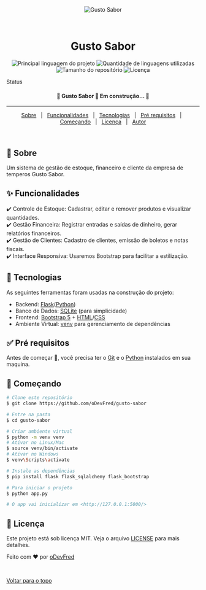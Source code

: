 <div align="center" id="top"> 
  <img src="./.github/app.gif" alt="Gusto Sabor" />

  &#xa0;

  <!-- <a href="https://gustosabor.netlify.com">Demo</a> -->
</div>

<h1 align="center">Gusto Sabor</h1>

<p align="center">
  <img alt="Principal linguagem do projeto" src="https://img.shields.io/github/python/top/oDevFred/gusto-sabor?color=56BEB8">
  <img alt="Quantidade de linguagens utilizadas" src="https://img.shields.io/github/languages/count/oDevFred/gusto-sabor?color=56BEB8">
  <img alt="Tamanho do repositório" src="https://img.shields.io/github/repo-size/oDevFred/gusto-sabor?color=56BEB8">
  <img alt="Licença" src="https://img.shields.io/github/license/oDevFred/gusto-sabor?color=56BEB8">
  <!-- <img alt="Github issues" src="https://img.shields.io/github/issues/oDevFred/gusto-sabor?color=56BEB8" /> -->
  <!-- <img alt="Github forks" src="https://img.shields.io/github/forks/oDevFred/gusto-sabor?color=56BEB8" /> -->
  <!-- <img alt="Github stars" src="https://img.shields.io/github/stars/oDevFred/gusto-sabor?color=56BEB8" /> -->
</p>

 Status

<h4 align="center"> 
	🚧  Gusto Sabor 🚀 Em construção...  🚧
</h4> 

<hr> 

<p align="center">
  <a href="#dart-sobre">Sobre</a> &#xa0; | &#xa0; 
  <a href="#sparkles-funcionalidades">Funcionalidades</a> &#xa0; | &#xa0;
  <a href="#rocket-tecnologias">Tecnologias</a> &#xa0; | &#xa0;
  <a href="#white_check_mark-pré-requisitos">Pré requisitos</a> &#xa0; | &#xa0;
  <a href="#checkered_flag-começando">Começando</a> &#xa0; | &#xa0;
  <a href="#memo-licença">Licença</a> &#xa0; | &#xa0;
  <a href="https://github.com/oDevFred" target="_blank">Autor</a>
</p>

<br>

## :dart: Sobre ##

Um sistema de gestão de estoque, financeiro e cliente da empresa de temperos Gusto Sabor.

## :sparkles: Funcionalidades ##

:heavy_check_mark: Controle de Estoque: Cadastrar, editar e remover produtos e visualizar quantidades.\
:heavy_check_mark: Gestão Financeira: Registrar entradas e saídas de dinheiro, gerar relatórios financeiros.\
:heavy_check_mark: Gestão de Clientes: Cadastro de clientes, emissão de boletos e notas fiscais.\
:heavy_check_mark: Interface Responsiva: Usaremos Bootstrap para facilitar a estilização.

## :rocket: Tecnologias ##

As seguintes ferramentas foram usadas na construção do projeto:

- Backend: [Flask](https://flask.palletsprojects.com/en/stable/)([Python](https://www.python.org/))
- Banco de Dados: [SQLite](https://www.sqlite.org/) (para simplicidade)
- Frontend: [Bootstrap 5](https://getbootstrap.com/) + [HTML](https://developer.mozilla.org/pt-BR/docs/Web/HTML)/[CSS](https://developer.mozilla.org/pt-BR/docs/Web/CSS)
- Ambiente Virtual: [venv](https://dev.to/franciscojdsjr/guia-completo-para-usar-o-virtual-environment-venv-no-python-57bo) para gerenciamento de dependências

## :white_check_mark: Pré requisitos ##

Antes de começar :checkered_flag:, você precisa ter o [Git](https://git-scm.com) e o [Python](https://www.python.org/) instalados em sua maquina.

## :checkered_flag: Começando ##

```bash
# Clone este repositório
$ git clone https://github.com/oDevFred/gusto-sabor

# Entre na pasta
$ cd gusto-sabor

# Criar ambiente virtual
$ python -m venv venv
# Ativar no Linux/Mac
$ source venv/bin/activate 
# Ativar no Windows
$ venv\Scripts\activate

# Instale as dependências
$ pip install flask flask_sqlalchemy flask_bootstrap

# Para iniciar o projeto
$ python app.py

# O app vai inicializar em <http://127.0.0.1:5000/>
```

## :memo: Licença ##

Este projeto está sob licença MIT. Veja o arquivo [LICENSE](LICENSE) para mais detalhes.


Feito com :heart: por <a href="https://github.com/oDevFred" target="_blank">oDevFred</a>

&#xa0;

<a href="#top">Voltar para o topo</a>
